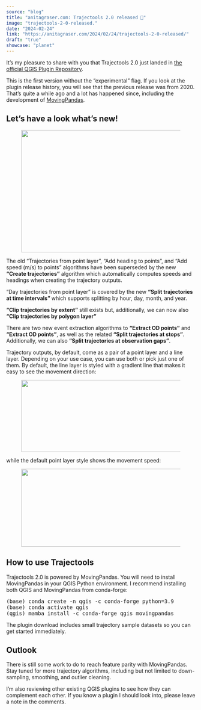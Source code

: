 ```yaml
---
source: "blog"
title: "anitagraser.com: Trajectools 2.0 released 🎉"
image: "trajectools-2-0-released."
date: "2024-02-24"
link: "https://anitagraser.com/2024/02/24/trajectools-2-0-released/"
draft: "true"
showcase: "planet"
---
```


<p>It&#8217;s my pleasure to share with you that Trajectools 2.0 just landed in <a href="https://plugins.qgis.org/plugins/processing_trajectory/#plugin-versions">the official QGIS Plugin Repository</a>.</p>



<p>This is the first version without the &#8220;experimental&#8221; flag. If you look at the plugin release history, you will see that the previous release was from 2020. That&#8217;s quite a while ago and a lot has happened since, including the development of <a href="https://movingpandas.org">MovingPandas</a>.</p>



<h2 class="wp-block-heading">Let&#8217;s have a look what&#8217;s new!</h2>



<figure class="wp-block-image size-large"><img loading="lazy" width="624" height="325" data-attachment-id="8812" data-permalink="https://anitagraser.com/2024/02/24/trajectools-2-0-released/trajectools-1-2/" data-orig-file="https://underdark.files.wordpress.com/2024/02/trajectools-1-2.png" data-orig-size="624,325" data-comments-opened="1" data-image-meta="{&quot;aperture&quot;:&quot;0&quot;,&quot;credit&quot;:&quot;&quot;,&quot;camera&quot;:&quot;&quot;,&quot;caption&quot;:&quot;&quot;,&quot;created_timestamp&quot;:&quot;0&quot;,&quot;copyright&quot;:&quot;&quot;,&quot;focal_length&quot;:&quot;0&quot;,&quot;iso&quot;:&quot;0&quot;,&quot;shutter_speed&quot;:&quot;0&quot;,&quot;title&quot;:&quot;&quot;,&quot;orientation&quot;:&quot;0&quot;}" data-image-title="trajectools-1-2" data-image-description="" data-image-caption="" data-medium-file="https://underdark.files.wordpress.com/2024/02/trajectools-1-2.png?w=300" data-large-file="https://underdark.files.wordpress.com/2024/02/trajectools-1-2.png?w=545" src="https://underdark.files.wordpress.com/2024/02/trajectools-1-2.png?w=624" alt="" class="wp-image-8812" srcset="https://underdark.files.wordpress.com/2024/02/trajectools-1-2.png 624w, https://underdark.files.wordpress.com/2024/02/trajectools-1-2.png?w=150 150w, https://underdark.files.wordpress.com/2024/02/trajectools-1-2.png?w=300 300w" sizes="(max-width: 624px) 100vw, 624px" /></figure>



<p>The old &#8220;Trajectories from point layer&#8221;, &#8220;Add heading to points&#8221;, and &#8220;Add speed (m/s) to points&#8221; algorithms have been superseded by the new <strong>&#8220;Create trajectories&#8221;</strong> algorithm which automatically computes speeds and headings when creating the trajectory outputs. </p>



<p>&#8220;Day trajectories from point layer&#8221; is covered by the new <strong>&#8220;Split trajectories at time intervals&#8221; </strong>which supports splitting by hour, day, month, and year.</p>



<p><strong>&#8220;Clip trajectories by extent&#8221;</strong> still exists but, additionally, we can now also <strong>&#8220;Clip trajectories by polygon layer&#8221;</strong></p>



<p>There are two new event extraction algorithms to <strong>&#8220;Extract OD points&#8221;</strong> and <strong>&#8220;Extract OD points&#8221;</strong>, as well as the related <strong>&#8220;Split trajectories at stops&#8221;</strong>. Additionally, we can also <strong>&#8220;Split trajectories at observation gaps&#8221;</strong>.</p>



<p>Trajectory outputs, by default, come as a pair of a point layer and a line layer. Depending on your use case, you can use both or pick just one of them. By default, the line layer is styled with a gradient line that makes it easy to see the movement direction:</p>



<figure class="wp-block-image size-large"><img loading="lazy" width="624" height="191" data-attachment-id="8817" data-permalink="https://anitagraser.com/2024/02/24/trajectools-2-0-released/image-7-9/" data-orig-file="https://underdark.files.wordpress.com/2024/02/image-7.png" data-orig-size="624,191" data-comments-opened="1" data-image-meta="{&quot;aperture&quot;:&quot;0&quot;,&quot;credit&quot;:&quot;&quot;,&quot;camera&quot;:&quot;&quot;,&quot;caption&quot;:&quot;&quot;,&quot;created_timestamp&quot;:&quot;0&quot;,&quot;copyright&quot;:&quot;&quot;,&quot;focal_length&quot;:&quot;0&quot;,&quot;iso&quot;:&quot;0&quot;,&quot;shutter_speed&quot;:&quot;0&quot;,&quot;title&quot;:&quot;&quot;,&quot;orientation&quot;:&quot;0&quot;}" data-image-title="image-7" data-image-description="" data-image-caption="" data-medium-file="https://underdark.files.wordpress.com/2024/02/image-7.png?w=300" data-large-file="https://underdark.files.wordpress.com/2024/02/image-7.png?w=545" src="https://underdark.files.wordpress.com/2024/02/image-7.png?w=624" alt="" class="wp-image-8817" srcset="https://underdark.files.wordpress.com/2024/02/image-7.png 624w, https://underdark.files.wordpress.com/2024/02/image-7.png?w=150 150w, https://underdark.files.wordpress.com/2024/02/image-7.png?w=300 300w" sizes="(max-width: 624px) 100vw, 624px" /></figure>



<p>while the default point layer style shows the movement speed: </p>



<figure class="wp-block-image size-large"><img loading="lazy" width="612" height="207" data-attachment-id="8824" data-permalink="https://anitagraser.com/2024/02/24/trajectools-2-0-released/image-12-6/" data-orig-file="https://underdark.files.wordpress.com/2024/02/image-12.png" data-orig-size="612,207" data-comments-opened="1" data-image-meta="{&quot;aperture&quot;:&quot;0&quot;,&quot;credit&quot;:&quot;&quot;,&quot;camera&quot;:&quot;&quot;,&quot;caption&quot;:&quot;&quot;,&quot;created_timestamp&quot;:&quot;0&quot;,&quot;copyright&quot;:&quot;&quot;,&quot;focal_length&quot;:&quot;0&quot;,&quot;iso&quot;:&quot;0&quot;,&quot;shutter_speed&quot;:&quot;0&quot;,&quot;title&quot;:&quot;&quot;,&quot;orientation&quot;:&quot;0&quot;}" data-image-title="image-12" data-image-description="" data-image-caption="" data-medium-file="https://underdark.files.wordpress.com/2024/02/image-12.png?w=300" data-large-file="https://underdark.files.wordpress.com/2024/02/image-12.png?w=545" src="https://underdark.files.wordpress.com/2024/02/image-12.png?w=612" alt="" class="wp-image-8824" srcset="https://underdark.files.wordpress.com/2024/02/image-12.png 612w, https://underdark.files.wordpress.com/2024/02/image-12.png?w=150 150w, https://underdark.files.wordpress.com/2024/02/image-12.png?w=300 300w" sizes="(max-width: 612px) 100vw, 612px" /></figure>



<h2 class="wp-block-heading">How to use Trajectools</h2>



<p>Trajectools 2.0 is powered by MovingPandas. You will need to install MovingPandas in your QGIS Python environment. I recommend installing both QGIS and MovingPandas from conda-forge:</p>


<div class="wp-block-syntaxhighlighter-code "><pre class="brush: bash; title: ; notranslate">
(base) conda create -n qgis -c conda-forge python=3.9 
(base) conda activate qgis
(qgis) mamba install -c conda-forge qgis movingpandas
</pre></div>


<p>The plugin download includes small trajectory sample datasets so you can get started immediately. </p>



<h2 class="wp-block-heading">Outlook</h2>



<p>There is still some work to do to reach feature parity with MovingPandas. Stay tuned for more trajectory algorithms, including but not limited to down-sampling, smoothing, and outlier cleaning. </p>



<p>I&#8217;m also reviewing other existing QGIS plugins to see how they can complement each other. If you know a plugin I should look into, please leave a note in the comments. </p>
